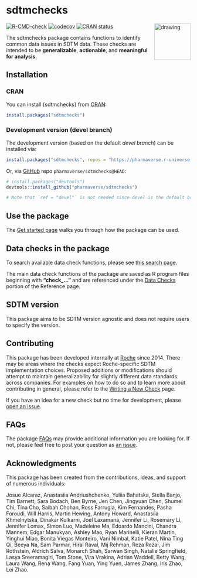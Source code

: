 
<!-- README.md is generated from README.Rmd. Please edit that file -->

# sdtmchecks

<!-- package hex logo -->

<img src="man/figures/logo_em.png" alt="drawing" align="right" width="100"/>

<!-- badges: start -->

[![R-CMD-check](https://github.com/pharmaverse/sdtmchecks/actions/workflows/R-CMD-check.yml/badge.svg)](https://github.com/pharmaverse/sdtmchecks/actions/workflows/R-CMD-check.yml)
[![codecov](https://codecov.io/github/pharmaverse/sdtmchecks/branch/devel/graph/badge.svg)](https://app.codecov.io/github/pharmaverse/sdtmchecks)
[![CRAN
status](https://www.r-pkg.org/badges/version/sdtmchecks)](https://cran.r-project.org/package=sdtmchecks)
<!-- badges: end -->

The sdtmchecks package contains functions to identify common data issues
in SDTM data. These checks are intended to be **generalizable**,
**actionable**, and **meaningful for analysis**.

## Installation

### CRAN

You can install {sdtmchecks} from [CRAN](https://cran.r-project.org/):

``` r
install.packages("sdtmchecks")
```

### Development version (devel branch)

The development version (based on the default *devel branch*) can be
installed via:

``` r
install.packages("sdtmchecks", repos = "https://pharmaverse.r-universe.dev")  
```

Or, via [GitHub](https://github.com/) repo
`pharmaverse/sdtmchecks@HEAD`:

``` r
# install.packages("devtools")
devtools::install_github("pharmaverse/sdtmchecks")

# Note that `ref = "devel"` is not needed since devel is the default branch
```

## Use the package

The [Get started
page](https://pharmaverse.github.io/sdtmchecks/articles/sdtmchecks.html)
walks you through how the package can be used.

## Data checks in the package

To search available data check functions, please see [this search
page](https://pharmaverse.github.io/sdtmchecks/articles/search_checks.html).

The main data check functions of the package are saved as R program
files beginning with **“check\_…”** and are referenced under the [Data
Checks](https://pharmaverse.github.io/sdtmchecks/reference/index.html#data-checks)
portion of the Reference page.

## SDTM version

This package aims to be SDTM version agnostic and does not require users
to specify the version.

## Contributing

This package has been developed internally at
[Roche](https://www.roche.com/) since 2014. There may be areas where the
checks expect Roche-specific SDTM implementation choices. Proposed
additions or modifications should attempt to maintain generalizability
for slightly different data standards across companies. For examples on
how to do so and to learn more about contributing in general, please
refer to the [Writing a New
Check](https://pharmaverse.github.io/sdtmchecks/articles/write_a_check.html)
page.

If you have an idea for a new check but no time for development, please
[open an issue](https://github.com/pharmaverse/sdtmchecks/issues).

## FAQs

The package
[FAQs](https://pharmaverse.github.io/sdtmchecks/articles/faqs.html) may
provide additional information you are looking for. If not, please feel
free to post your question as [an
issue](https://github.com/pharmaverse/sdtmchecks/issues).

## Acknowledgments

This package has been created from the contributions, ideas, and support
of numerous individuals:

Josue Alcaraz, Anastasiia Andriushchenko, Yuliia Bahatska, Stella Banjo,
Tim Barnett, Sara Bodach, Ben Byrne, Jen Chen, Jingyuan Chen, Shumei
Chi, Tina Cho, Saibah Chohan, Ross Farrugia, Kim Fernandes, Pasha
Foroudi, Will Harris, Martin Hewing, Antony Howard, Anastasiia
Khmelnytska, Dinakar Kulkarni, Joel Laxamana, Jennifer Li, Rosemary Li,
Jennifer Lomax, Simon Luo, Madeleine Ma, Edoardo Mancini, Chandra
Mannem, Edgar Manukyan, Ashley Mao, Ryan Marinelli, Kieran Martin,
Yinghui Miao, Bonita Viegas Monteiro, Vani Nimbal, Katie Patel, Nina
Ting Qi, Beeya Na, Sam Parmar, Hiral Raval, Mij Rehman, Reza Rezai, Jim
Rothstein, Aldrich Salva, Monarch Shah, Sarwan Singh, Natalie
Springfield, Lasya Sreeramagiri, Tom Stone, Vira Vrakina, Adrian
Waddell, Betty Wang, Laura Wang, Rena Wang, Fang Yuan, Ying Yuen, James
Zhang, Iris Zhao, Lei Zhao.
